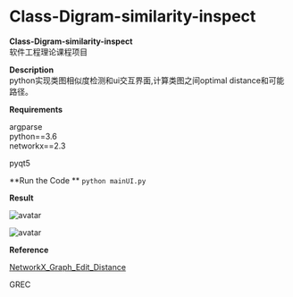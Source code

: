 # Class-Digram-similarity-inspect

**Class-Digram-similarity-inspect**  
软件工程理论课程项目   

**Description**   
python实现类图相似度检测和ui交互界面,计算类图之间optimal distance和可能路径。

**Requirements**  

argparse  
python==3.6  
networkx==2.3    

pyqt5  

**Run the Code ** 
```python mainUI.py```    

**Result**

![avatar](/pic/1.png)

![avatar](/pic/2.gif)

**Reference**

[NetworkX_Graph_Edit_Distance](https://github.com/zeinaabuaisheh/NetworkX_Graph_Edit_Distance)

GREC